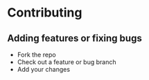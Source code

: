 
# Contributing

## Adding features or fixing bugs

* Fork the repo
* Check out a feature or bug branch
* Add your changes